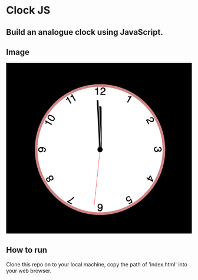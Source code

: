 # Clock JS

## Build an analogue clock using JavaScript.

## Image 
![](Screenshot-clock.png)

## How to run

Clone this repo on to your local machine, copy the path of 'index.html' into your web browser.



